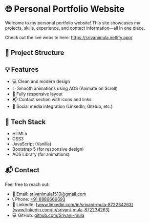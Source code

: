 # 🌐 Personal Portfolio Website

Welcome to my personal portfolio website! This site showcases my projects, skills, experience, and contact information—all in one place.

Check out the live website here: https://srivanimula.netlify.app/

## 📁 Project Structure


## 💡 Features

- 💻 Clean and modern design
- ✨ Smooth animations using AOS (Animate on Scroll)
- 📱 Fully responsive layout
- 📬 Contact section with icons and links
- 🔗 Social media integration (LinkedIn, GitHub, etc.)

## 🚀 Tech Stack

- HTML5
- CSS3
- JavaScript (Vanilla)
- Bootstrap 5 (for responsive design)
- AOS Library (for animations)

## 📬 Contact

Feel free to reach out:

- 📧 Email: [srivanimula1510@gmail.com](mailto:srivanimula1510@gmail.com)
- 📞 Phone: [+91 8886669693](tel:+918886669693)
- 🔗 LinkedIn: [www.linkedin.com/in/srivani-mula-872234263](www.linkedin.com/in/srivani-mula-872234263)
- 💻 GitHub: [github.com/Srivani-mula](https://github.com/Srivani-mula)

